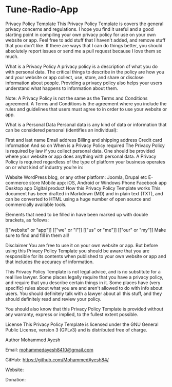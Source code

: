 # Tune-Radio-App
Privacy Policy Template
This Privacy Policy Template is covers the general privacy concerns and regulations. I hope you find it useful and a good starting point in compiling your own privacy policy for use on your own website or app. Feel free to add stuff that I haven't added, and remove stuff that you don't like. If there are ways that I can do things better, you should absolutely report issues or send me a pull request because I love them so much.

What is a Privacy Policy
A privacy policy is a description of what you do with personal data. The critical things to describe in the policy are how you and your website or app collect, use, store, and share or disclose information about people. Providing a privacy policy also helps your users understand what happens to information about them.

Note: A Privacy Policy is not the same as the Terms and Conditions agreement. A Terms and Conditions is the agreement where you include the rules and guidelines that users must agree to in order to use your website or app.

What is a Personal Data
Personal data is any kind of data or information that can be considered personal (identifies an individual):

First and last name
Email address
Billing and shipping address
Credit card information
And so on
When is a Privacy Policy required
The Privacy Policy is required by law if you collect personal data. One should be provided where your website or app does anything with personal data. A Privacy Policy is required regardless of the type of platform your business operates on or what kind of industry you’re in:

Website
WordPress blog, or any other platform: Joomla, Drupal etc
E-commerce store
Mobile app: iOS, Android or Windows Phone
Facebook app
Desktop app
Digital product
How this Privacy Policy Template works
This document has been drafted in Markdown (MD) and in plain text (TXT), and can be converted to HTML using a huge number of open source and commercially available tools.

Elements that need to be filled in have been marked up with double brackets, as follows:

[["website" or "app"]]
[["we" or "I"]]
[["us" or "me"]]
[["our" or "my"]]
Make sure to find and fill in them all!

Disclaimer
You are free to use it on your own website or app. But before using this Privacy Policy Template you should be aware that you are responsible for its contents when published to your own website or app and that includes the accuracy of information.

This Privacy Policy Template is not legal advice, and is no substitute for a real live lawyer. Some places legally require that you have a privacy policy, and require that you describe certain things in it. Some places have (very specific) rules about what you are and aren't allowed to do with info about users. You should definitely talk with a lawyer about all this stuff, and they should definitely read and review your policy.

You should also know that this Privacy Policy Template is provided without any warranty, express or implied, to the fullest extent possible.

License
This Privacy Policy Template is licensed under the GNU General Public License, version 3 (GPLv3) and is distributed free of charge.

Author
Mohammed Ayesh

Email: mohammedayesh8410@gmail.com

GitHub: https://github.com/MohammedAyesh84/

Website:

Donation:
